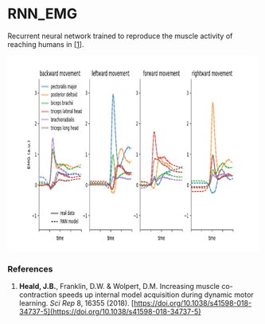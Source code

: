 # RNN_EMG

Recurrent neural network trained to reproduce the muscle activity of reaching humans in [[1](#references)].

<p align="center">
<img src="https://github.com/jamesheald/RNN_EMG/blob/main/RNN_EMG.png" width="871" height="393">
<!--<img src="https://github.com/jamesheald/COIN/blob/main/images/spontaneous_recovery.png" width="633.5000" height="361.0000">-->
</p>

### References

1. __Heald, J.B.__, Franklin, D.W. & Wolpert, D.M. Increasing muscle co-contraction speeds up internal model acquisition during dynamic motor learning. *Sci Rep* 8, 16355 (2018). [https://doi.org/10.1038/s41598-018-34737-5](https://doi.org/10.1038/s41598-018-34737-5)
